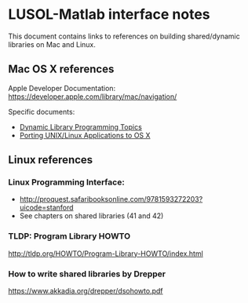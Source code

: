 # LUSOL-Matlab interface notes

This document contains links to references on building shared/dynamic libraries on Mac and Linux.

## Mac OS X references

Apple Developer Documentation: <https://developer.apple.com/library/mac/navigation/>

Specific documents:

* [Dynamic Library Programming Topics][dlpt]
* [Porting UNIX/Linux Applications to OS X][pula]

[dlpt]: https://developer.apple.com/library/mac/documentation/DeveloperTools/Conceptual/DynamicLibraries/000-Introduction/Introduction.html#//apple_ref/doc/uid/TP40001908-SW1
[pula]: https://developer.apple.com/library/mac/documentation/Porting/Conceptual/PortingUnix/intro/intro.html#//apple_ref/doc/uid/TP40002847-TPXREF101

## Linux references

### **Linux Programming Interface**:

* <http://proquest.safaribooksonline.com/9781593272203?uicode=stanford>
* See chapters on shared libraries (41 and 42)

### TLDP: Program Library HOWTO

<http://tldp.org/HOWTO/Program-Library-HOWTO/index.html>

### How to write shared libraries by Drepper

<https://www.akkadia.org/drepper/dsohowto.pdf>

